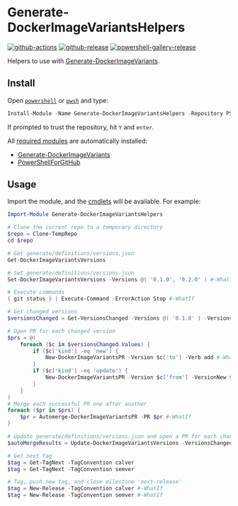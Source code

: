 # Generate-DockerImageVariantsHelpers

[![github-actions](https://github.com/theohbrothers/Generate-DockerImageVariantsHelpers/workflows/ci-master-pr/badge.svg)](https://github.com/theohbrothers/Generate-DockerImageVariantsHelpers/actions)
[![github-release](https://img.shields.io/github/v/release/theohbrothers/Generate-DockerImageVariantsHelpers?style=flat-square)](https://github.com/theohbrothers/Generate-DockerImageVariantsHelpers/releases/)
[![powershell-gallery-release](https://img.shields.io/powershellgallery/v/Generate-DockerImageVariantsHelpers?logo=powershell&logoColor=white&label=PSGallery&labelColor=&style=flat-square)](https://www.powershellgallery.com/packages/Generate-DockerImageVariantsHelpers/)

Helpers to use with [Generate-DockerImageVariants](https://github.com/theohbrothers/Generate-DockerImageVariants).

## Install

Open [`powershell`](https://docs.microsoft.com/en-us/powershell/scripting/windows-powershell/install/installing-windows-powershell?view=powershell-5.1) or [`pwsh`](https://github.com/powershell/powershell#-powershell) and type:

```powershell
Install-Module -Name Generate-DockerImageVariantsHelpers -Repository PSGallery -Scope CurrentUser -Verbose
```

If prompted to trust the repository, hit `Y` and `enter`.

All [required modules](src/Generate-DockerImageVariantsHelpers/Generate-DockerImageVariantsHelpers.psd1) are automatically installed:

- [Generate-DockerImageVariants](https://www.powershellgallery.com/packages/Generate-DockerImageVariants/)
- [PowerShellForGitHub](https://www.powershellgallery.com/packages/PowerShellForGitHub)

## Usage

Import the module, and the [cmdlets](src/Generate-DockerImageVariantsHelpers/public) will be available. For example:

```powershell
Import-Module Generate-DockerImageVariantsHelpers

# Clone the current repo to a temporary directory
$repo = Clone-TempRepo
cd $repo

# Get generate/definitions/versions.json
Get-DockerImageVariantsVersions

# Set generate/definitions/versions.json
Set-DockerImageVariantsVersions -Versions @( '0.1.0', '0.2.0' ) #-WhatIf

# Execute commands
{ git status } | Execute-Command -ErrorAction Stop #-WhatIf

# Get changed versions
$versionsChanged = Get-VersionsChanged -Versions @( '0.1.0' ) -VersionsNew @( '0.1.1', '0.2.0' ) -AsObject

# Open PR for each changed version
$prs = @(
    foreach ($c in $versionsChanged.Values) {
        if ($c['kind'] -eq 'new') {
            New-DockerImageVariantsPR -Version $c['to'] -Verb add #-WhatIf
        }
        if ($c['kind'] -eq 'update') {
            New-DockerImageVariantsPR -Version $c['from'] -VersionNew $c['to'] -Verb update #-WhatIf
        }
    }
)
# Merge each successful PR one after another
foreach ($pr in $prs) {
    $pr = Automerge-DockerImageVariantsPR -PR $pr #-WhatIf
}

# Update generate/definitions/versions.json and open a PR for each changed version, and merge successful PRs one after another (to prevent merge conflicts)
$autoMergeResults = Update-DockerImageVariantsVersions -VersionsChanged $versionsChanged -PR -AutoMergeQueue #-WhatIf

# Get next tag
$tag = Get-TagNext -TagConvention calver
$tag = Get-TagNext -TagConvention semver

# Tag, push new tag, and close milestone 'next-release'
$tag = New-Release -TagConvention calver #-WhatIf
$tag = New-Release -TagConvention semver #-WhatIf
```
